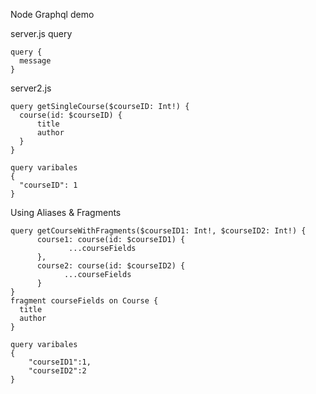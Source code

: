Node Graphql demo

server.js query
```
query {
  message
}
```

server2.js

```
query getSingleCourse($courseID: Int!) {
  course(id: $courseID) {
      title
      author
  }
}

query varibales
{
  "courseID": 1
}
```

Using Aliases & Fragments
```
query getCourseWithFragments($courseID1: Int!, $courseID2: Int!) {
      course1: course(id: $courseID1) {
             ...courseFields
      },
      course2: course(id: $courseID2) {
            ...courseFields
      } 
}
fragment courseFields on Course {
  title
  author
}

query varibales
{ 
    "courseID1":1,
    "courseID2":2
}
```
